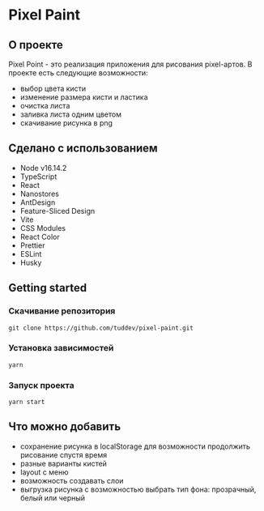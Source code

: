 # Pixel Paint

## О проекте

Pixel Point - это реализация приложения для рисования pixel-артов. В проекте есть следующие возможности:

- выбор цвета кисти
- изменение размера кисти и ластика
- очистка листа
- заливка листа одним цветом
- скачивание рисунка в png

## Сделано с использованием

- Node v16.14.2
- TypeScript
- React
- Nanostores
- AntDesign
- Feature-Sliced Design
- Vite
- CSS Modules
- React Color
- Prettier
- ESLint
- Husky

## Getting started

### Скачивание репозитория

`git clone https://github.com/tuddev/pixel-paint.git`

### Установка зависимостей

`yarn`

### Запуск проекта

`yarn start`

## Что можно добавить

- сохранение рисунка в localStorage для возможности продолжить рисование спустя время
- разные варианты кистей
- layout с меню
- возможность создавать слои
- выгрузка рисунка с возможностью выбрать тип фона: прозрачный, белый или черный
